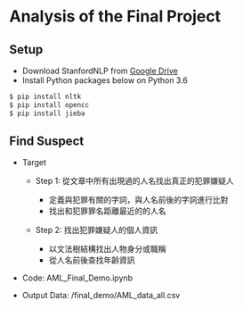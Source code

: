 # Analysis of the Final Project

## Setup
- Download StanfordNLP from [Google Drive](https://drive.google.com/file/d/1z-YgKRQMXh7pwIGyYGnSvddzhdFk46eT/view?usp=sharing)
- Install Python packages below on Python 3.6

```bash
$ pip install nltk
$ pip install opencc
$ pip install jieba
```

## Find Suspect
- Target
    - Step 1: 從文章中所有出現過的人名找出真正的犯罪嫌疑人
         - 定義與犯罪有關的字詞，與人名前後的字詞進行比對
         - 找出和犯罪罪名距離最近的的人名

    - Step 2: 找出犯罪嫌疑人的個人資訊
         - 以文法樹結構找出人物身分或職稱
         - 從人名前後查找年齡資訊

- Code: AML_Final_Demo.ipynb
- Output Data: /final_demo/AML_data_all.csv
